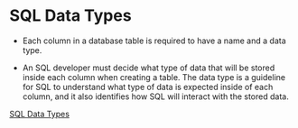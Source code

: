 # SQL Data Types

- Each column in a database table is required to have a name and a data type.

- An SQL developer must decide what type of data that will be stored inside each column when creating a table. The data type is a guideline for SQL to understand what type of data is expected inside of each column, and it also identifies how SQL will interact with the stored data.

[SQL Data Types](https://www.w3schools.com/sql/sql_datatypes.asp)
